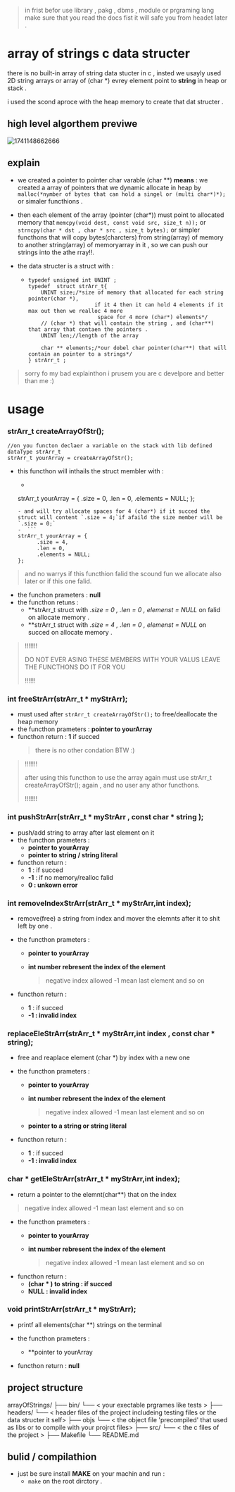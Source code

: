﻿> in frist befor use library , pakg , dbms , module or prgraming lang make sure that you read the docs fist it will safe you from headet later .

# array of strings c data structer

there is no built-in array of string data stucter in c , insted we usayly used 2D string arrays or array of (char *) evrey element point to **string** in heap or stack .

i used the scond aproce with the heap memory to create that dat structer .

## **high level algorthem previwe**

![1741148662666](images/README/1741148662666.png)

## explain

- we created a pointer to pointer char varable (char **) **means** : we created a array of pointers that we dynamic allocate in heap by `malloc(*nymber of bytes that can hold a singel or (multi char*)*);` or simaler functhions .
- then each element of the array (pointer (char*)) must point to allocated memory that `memcpy(void dest, const void src, size_t n));` or `strncpy(char * dst , char * src , size_t bytes);` or simpler functhons that will copy bytes(charcters) from string(array) of memory to another string(array) of memoryarray in it , so we can push our strings into the athe rray!!.
- the data structer is a struct with :

  - ```
    typedef unsigned int UNINT ;
    typedef  struct strArr_t{
        UNINT size;/*size of memory that allocated for each string pointer(char *),
                         if it 4 then it can hold 4 elements if it max out then we realloc 4 more 
                          space for 4 more (char*) elements*/
        // (char *) that will contain the string , and (char**) that array that contaen the pointers .
        UNINT len;//length of the array

        char ** elements;/*our dobel char pointer(char**) that will contain an pointer to a strings*/
    } strArr_t ;
    ```

> sorry fo my bad explainthon i prusem you are c develpore and better than me :)

# usage

### strArr_t createArrayOfStr();

```
//on you functon declaer a variable on the stack with lib defined dataType strArr_t
strArr_t yourArray = createArrayOfStr();
```

- this functhon will inthails the struct membler with :

  - ```

    ```

  strArr_t yourArray = {
  .size = 0,
  .len = 0,
  .elements = NULL;
  };

  ```
  - and will try allocate spaces for 4 (char*) if it succed the struct will content `.size = 4;`if afaild the size member will be `.size = 0;`
  -  ```
  strArr_t yourArray = {
        .size = 4,
        .len = 0,
        .elements = NULL;
  };
  ```

> and no warrys if this functhion falid the scound fun we allocate also later or if this one falid.

- the funchon prameters : **null**
- the functhon retuns :
  - **strArr_t struct with *.size = 0 , .len = 0 , elemenst = NULL* on falid on allocate memory .
  - **strArr_t struct with *.size = 4 , .len = 0 , elemenst = NULL* on succed on allocate memory .

> !!!!!!!
>
> DO NOT EVER ASING THESE MEMBERS WITH YOUR VALUS LEAVE THE FUNCTHONS DO IT FOR YOU
>
> !!!!!!

### int freeStrArr(strArr_t * myStrArr);

- must used after  `strArr_t createArrayOfStr();` to free/deallocate the heap memory
- the functhon prameters : **pointer to yourArray**
- functhon return : **1** if succed
  > there is no other condation BTW :)
  >

> !!!!!!!
>
> after using this functhon to use the array again must use strArr_t createArrayOfStr(); again , and no user any athor functhons.
>
> !!!!!!!

### int pushStrArr(strArr_t * myStrArr , const char * string );

- push/add string to array after last element on it
- the functhon prameters :
  - **pointer to yourArray**
  - **pointer to string / string literal**
- functhon return :
  - **1** : if succed
  - **-1** : if no memory/realloc falid
  - **0 : unkown error**

### int removeIndexStrArr(strArr_t * myStrArr,int index);

- remove(free) a string from index and mover the elemnts after it to shit left by one .
- the functhon prameters :

  - **pointer to yourArray**
  - **int  number rebresent the index of the element**

    > negative index allowed -1 mean last element and so on
    >
- functhon return :

  - **1** : if succed
  - **-1 :  invalid index**

### replaceEleStrArr(strArr_t * myStrArr,int index ,  const char * string);

- free and reaplace element (char *) by index  with a new one
- the functhon prameters :

  - **pointer to yourArray**
  - **int  number rebresent the index of the element**

    > negative index allowed -1 mean last element and so on
    >
  - **pointer to a string or string literal**
- functhon return :

  - **1** : if succed
  - **-1 :  invalid index**

### char * getEleStrArr(strArr_t * myStrArr,int index);

- return a pointer to the elemnt(char**) that on the index

> negative index allowed -1 mean last element and so on

- the functhon prameters :
  - **pointer to yourArray**
  - **int  number rebresent the index of the element**

    > negative index allowed -1 mean last element and so on
    >
- functhon return :
  - **(char * ) to string : if succed**
  - **NULL :  invalid index**

### void printStrArr(strArr_t * myStrArr);

- printf all elements(char **) strings on the terminal
- the functhon prameters :

  - **pointer to yourArray
- functhon return : **null**

## project structure

arrayOfStrings/
├── bin/
      └── < your exectable prgrames like tests >
├── headers/
      └── < header files of the project includeing testing files or the data structer it self>
├── objs
      └── < the object file 'precompiled' that used as libs or to compile with your projrct files>
├── src/
      └── < the c files of the project >
├── Makefile
└── README.md

## bulid / compilathion

- just be sure install **MAKE** on your machin and run :
  - `make` on the root dirctory .
